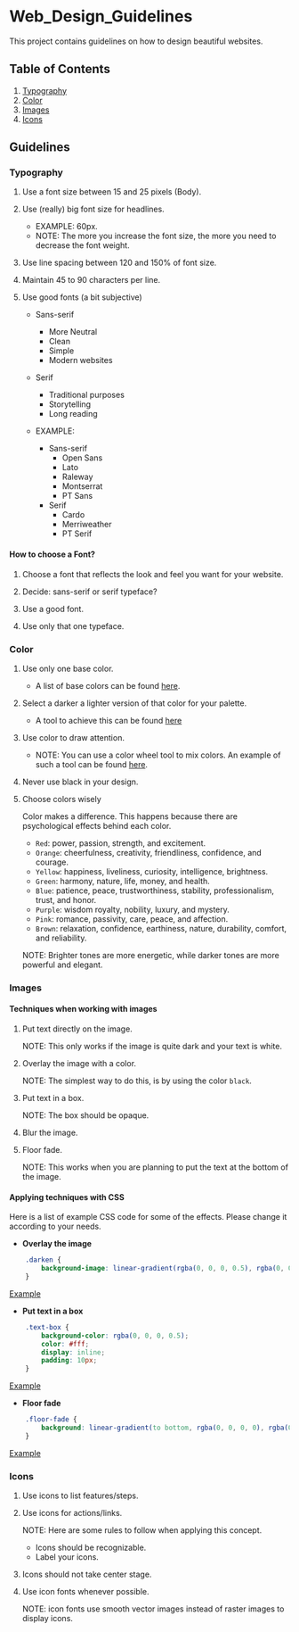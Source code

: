 # Web_Design_Guidelines

This project contains guidelines on how to design beautiful websites.

## Table of Contents

1. [Typography](#typography)
2. [Color](#color)
3. [Images](#images)
4. [Icons](#icons)

## Guidelines

### Typography

1. Use a font size between 15 and 25 pixels (Body).

2. Use (really) big font size for headlines.
    - EXAMPLE: 60px.
    - NOTE: The more you increase the font size, the more you need to decrease the font weight.

3. Use line spacing between 120 and 150% of font size.

4. Maintain 45 to 90 characters per line.

5. Use good fonts (a bit subjective)
    - Sans-serif
        - More Neutral
        - Clean
        - Simple
        - Modern websites
    - Serif
        - Traditional purposes
        - Storytelling
        - Long reading

    - EXAMPLE:
        - Sans-serif
            - Open Sans
            - Lato
            - Raleway
            - Montserrat
            - PT Sans
        - Serif
            - Cardo
            - Merriweather
            - PT Serif

#### How to choose a Font?

1. Choose a font that reflects the look and feel you want for your website.

2. Decide: sans-serif or serif typeface?

3. Use a good font.

4. Use only that one typeface.

### Color

1. Use only one base color.
    - A list of base colors can be found [here](https://flatuicolors.com/palette/defo).

2. Select a darker a lighter version of that color for your palette.
    - A tool to achieve this can be found [here](https://0to255.com/)

3. Use color to draw attention.
    - NOTE: You can use a color wheel tool to mix colors.
        An example of such a tool can be found [here](https://www.canva.com/colors/color-wheel/).

4. Never use black in your design.

5. Choose colors wisely

    Color makes a difference. This happens because there are psychological effects behind each color.

    - `Red`: power, passion, strength, and excitement.
    - `Orange`: cheerfulness, creativity, friendliness, confidence, and courage.
    - `Yellow`: happiness, liveliness, curiosity, intelligence, brightness.
    - `Green`: harmony, nature, life, money, and health.
    - `Blue`: patience, peace, trustworthiness, stability, professionalism, trust, and honor.
    - `Purple`: wisdom royalty, nobility, luxury, and mystery.
    - `Pink`: romance, passivity, care, peace, and affection.
    - `Brown`: relaxation, confidence, earthiness, nature, durability, comfort, and reliability.

    NOTE: Brighter tones are more energetic, while darker tones are more powerful and elegant.

### Images

#### Techniques when working with images

1. Put text directly on the image.

    NOTE: This only works if the image is quite dark and your text is white.

2. Overlay the image with a color.

    NOTE: The simplest way to do this, is by using the color `black`.

3. Put text in a box.

    NOTE: The box should be opaque.

4. Blur the image.

5. Floor fade.

    NOTE: This works when you are planning to put the text at the bottom of the image.

#### Applying techniques with CSS

Here is a list of example CSS code for some of the effects.
Please change it according to your needs.

- **Overlay the image**

```css
    .darken {
        background-image: linear-gradient(rgba(0, 0, 0, 0.5), rgba(0, 0, 0, 0.5)), url(YOUR IMAGE HERE);
    }
```

[Example](http://jsfiddle.net/drpak8vy/1/)

- **Put text in a box**

```css
    .text-box {
        background-color: rgba(0, 0, 0, 0.5);
        color: #fff;
        display: inline;
        padding: 10px;
    }
```

[Example](http://jsfiddle.net/qg83m36p/)

- **Floor fade**

```css
    .floor-fade {
        background: linear-gradient(to bottom, rgba(0, 0, 0, 0), rgba(0, 0, 0, 0.6) ), url(YOUR IMAGE HERE);
    }
```

[Example](http://jsfiddle.net/gRzPF/409/)

### Icons

1. Use icons to list features/steps.

2. Use icons for actions/links.

    NOTE: Here are some rules to follow when applying this concept.

    - Icons should be recognizable.
    - Label your icons.

3. Icons should not take center stage.

4. Use icon fonts whenever possible.

    NOTE: icon fonts use smooth vector images instead of raster images to display icons.
